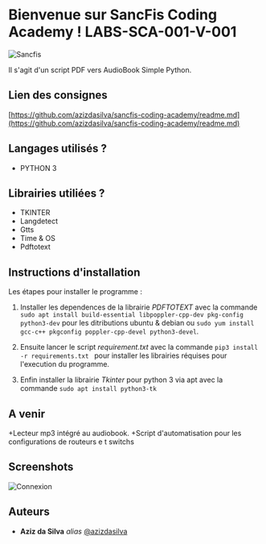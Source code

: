 # Bienvenue sur SancFis Coding Academy ! LABS-SCA-001-V-001

![Sancfis](https://encrypted-tbn0.gstatic.com/images?q=tbn%3AANd9GcSy9nOlbIkG-En1jzkgtLU2q7Um1Iu77C1SfA&usqp=CAU)

Il s'agit d'un script PDF vers AudioBook Simple Python.

## Lien des consignes

[https://github.com/azizdasilva/sancfis-coding-academy/readme.md](https://github.com/azizdasilva/sancfis-coding-academy/readme.md)

## Langages utilisés ?

+ PYTHON 3

## Librairies utiliées ?

+ TKINTER
+ Langdetect
+ Gtts
+ Time & OS
+ Pdftotext

## Instructions d'installation

Les étapes pour installer le programme :

1. Installer les dependences de la librairie _PDFTOTEXT_ avec la commande ``sudo apt install build-essential libpoppler-cpp-dev pkg-config python3-dev``
   pour les ditributions ubuntu & debian ou ``sudo yum install gcc-c++ pkgconfig poppler-cpp-devel python3-devel``.

2. Ensuite lancer le script _requirement.txt_ avec la commande ``pip3 install -r requirements.txt `` pour installer les librairies réquises pour l'execution du programme.

3. Enfin installer la librairie _Tkinter_ pour python 3 via apt avec la commande ``sudo apt install python3-tk ``


## A venir

+Lecteur mp3 intégré au audiobook.
+Script d'automatisation pour les configurations de routeurs e t switchs 

## Screenshots 

![Connexion](https://ibb.co/KwgW0PP)

## Auteurs

* **Aziz da Silva** _alias_ [@azizdasilva](https://github.com/azizdasilva/sancfis-coding-academy)
